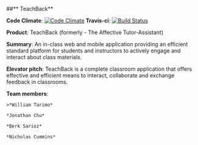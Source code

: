 ##**                           TeachBack**


**Code Climate**: [![Code Climate](https://codeclimate.com/github/TeachBackTeam/TeachBack.png)](https://codeclimate.com/github/TeachBackTeam/TeachBack)                 **Travis-ci**: [![Build Status](https://secure.travis-ci.org/TeachBackTeam/TeachBack.png?branch=master)](https://travis-ci.org/TeachBackTeam/TeachBack)


**Product**: TeachBack (formerly - The Affective Tutor-Assistant)

**Summary**: An in-class web and mobile application providing an efficient standard platform for students and instructors to actively engage and interact about class materials.

**Elevator pitch**: TeachBack is a complete classroom application that offers effective and efficient means to interact, collaborate and exchange feedback in classrooms.

**Team members**:

	>*William Tarimo*

	*Jonathan Chu*

	*Berk Sarioz*

	*Nicholas Cummins*
